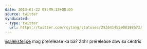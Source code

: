 ```yaml
---
date: 2013-01-22 08:49:13+00:00
source: twitter
syndicated:
- type: twitter
  url: https://twitter.com/roytang/statuses/293641455900188672/
---
```


[@aleksfelipe](https://twitter.com/aleksfelipe/) mag prerelease ka ba? 24hr prerelease daw sa centris